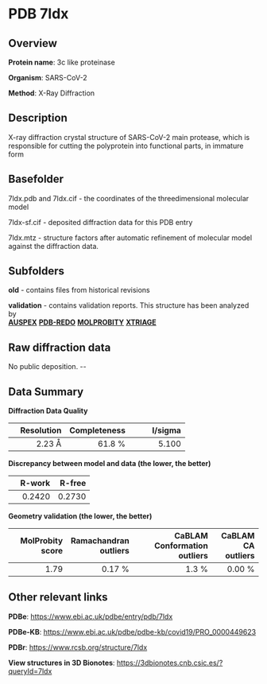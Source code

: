 # PDB 7ldx

## Overview

**Protein name**: 3c like proteinase

**Organism**: SARS-CoV-2

**Method**: X-Ray Diffraction

## Description

X-ray diffraction crystal structure of SARS-CoV-2 main protease, which is responsible for cutting the polyprotein into functional parts, in immature form

## Basefolder

7ldx.pdb and 7ldx.cif - the coordinates of the threedimensional molecular model

7ldx-sf.cif - deposited diffraction data for this PDB entry

7ldx.mtz - structure factors after automatic refinement of molecular model against the diffraction data.

## Subfolders



**old** - contains files from historical revisions

**validation** - contains validation reports. This structure has been analyzed by <br>[**AUSPEX**](https://github.com/thorn-lab/coronavirus_structural_task_force/tree/master/pdb/3c_like_proteinase/SARS-CoV-2/7ldx/validation/auspex) [**PDB-REDO**](https://github.com/thorn-lab/coronavirus_structural_task_force/tree/master/pdb/3c_like_proteinase/SARS-CoV-2/7ldx/validation/pdb-redo) [**MOLPROBITY**](https://github.com/thorn-lab/coronavirus_structural_task_force/tree/master/pdb/3c_like_proteinase/SARS-CoV-2/7ldx/validation/molprobity) [**XTRIAGE**](https://github.com/thorn-lab/coronavirus_structural_task_force/blob/master/pdb/3c_like_proteinase/SARS-CoV-2/7ldx/validation/Xtriage_output.log)   



## Raw diffraction data

No public deposition. --<br> 

## Data Summary
**Diffraction Data Quality**

|   | Resolution | Completeness| I/sigma |
|---|-------------:|----------------:|--------------:|
|   |2.23 Å|61.8  %|<img width=50/>5.100|

**Discrepancy between model and data (the lower, the better)**

|   | **R-work**| **R-free**   
|---|-------------:|----------------:|           
||  0.2420|  0.2730|

**Geometry validation (the lower, the better)**

|   |**MolProbity<br>score**| **Ramachandran<br>outliers** | **CaBLAM<br>Conformation outliers** | **CaBLAM<br>CA outliers** |
|---|-------------:|----------------:|----------------:|----------------:|
||  1.79|  0.17 %|1.3 %|0.00 %|

 

 



## Other relevant links 
**PDBe**:  https://www.ebi.ac.uk/pdbe/entry/pdb/7ldx

**PDBe-KB**: https://www.ebi.ac.uk/pdbe/pdbe-kb/covid19/PRO_0000449623 
 
**PDBr**: https://www.rcsb.org/structure/7ldx 

**View structures in 3D Bionotes**: https://3dbionotes.cnb.csic.es/?queryId=7ldx

